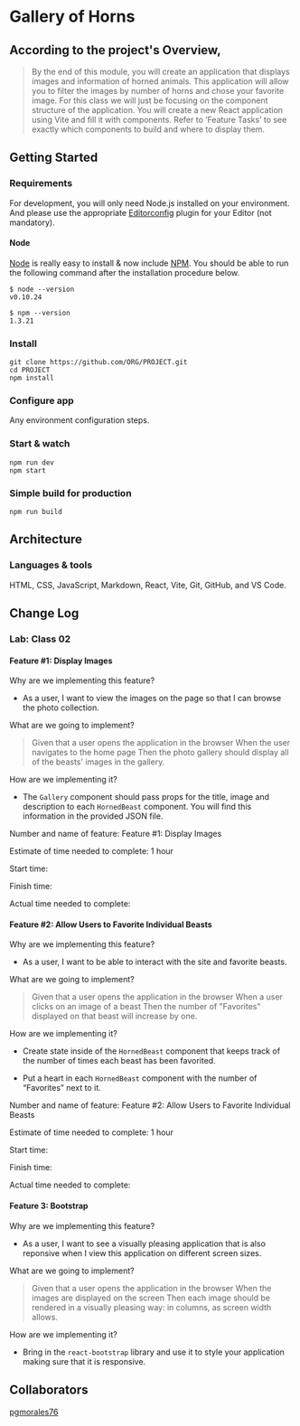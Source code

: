 # Gallery of Horns

## **According to the project's Overview,**

> By the end of this module, you will create an application that displays images and information of horned animals. This application will allow you to filter the images by number of horns and chose your favorite image. For this class we will just be focusing on the component structure of the application. You will create a new React application using Vite and fill it with components. Refer to ‘Feature Tasks’ to see exactly which components to build and where to display them.

## Getting Started

### Requirements

For development, you will only need Node.js installed on your environment.
And please use the appropriate [Editorconfig](http://editorconfig.org/) plugin for your Editor (not mandatory).

#### Node

[Node](http://nodejs.org/) is really easy to install & now include [NPM](https://npmjs.org/).
You should be able to run the following command after the installation procedure
below.

    $ node --version
    v0.10.24

    $ npm --version
    1.3.21

### Install

    git clone https://github.com/ORG/PROJECT.git
    cd PROJECT
    npm install

### Configure app

Any environment configuration steps.

### Start & watch

    npm run dev
    npm start

### Simple build for production

    npm run build

## Architecture

### Languages & tools

HTML, CSS, JavaScript, Markdown, React, Vite, Git, GitHub, and VS Code.

## Change Log

### Lab: Class 02

#### Feature #1: Display Images

Why are we implementing this feature?

- As a user, I want to view the images on the page so that I can browse the photo collection.

What are we going to implement?

> Given that a user opens the application in the browser
> When the user navigates to the home page
> Then the photo gallery should display all of the beasts' images in the gallery.

How are we implementing it?

- The `Gallery` component should pass props for the title, image and description to each `HornedBeast` component. You will find this information in the provided JSON file.

Number and name of feature: Feature #1: Display Images

Estimate of time needed to complete: 1 hour

Start time: 

Finish time: 

Actual time needed to complete: 

#### Feature #2: Allow Users to Favorite Individual Beasts

Why are we implementing this feature?

- As a user, I want to be able to interact with the site and favorite beasts.

What are we going to implement?

> Given that a user opens the application in the browser
> When a user clicks on an image of a beast
> Then the number of "Favorites" displayed on that beast will increase by one.

How are we implementing it?

- Create state inside of the `HornedBeast` component that keeps track of the number of times each beast has been favorited.

- Put a heart in each `HornedBeast` component with the number of “Favorites” next to it.

Number and name of feature: Feature #2: Allow Users to Favorite Individual Beasts

Estimate of time needed to complete: 1 hour

Start time: 

Finish time: 

Actual time needed to complete:

#### Feature 3: Bootstrap

Why are we implementing this feature?

- As a user, I want to see a visually pleasing application that is also reponsive when I view this application on different screen sizes.

What are we going to implement?

> Given that a user opens the application in the browser
> When the images are displayed on the screen
> Then each image should be rendered in a visually pleasing way: in columns, as screen width allows.

How are we implementing it?

- Bring in the `react-bootstrap` library and use it to style your application making sure that it is responsive.



## Collaborators

[pgmorales76](https://github.com/pgmorales76)
